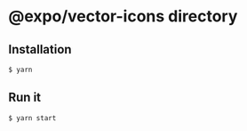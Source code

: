 # @expo/vector-icons directory

## Installation

```bash
$ yarn
```

## Run it

```bash
$ yarn start
```